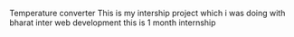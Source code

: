 Temperature converter
This is my intership project which i was doing with bharat inter web development
this is 1 month internship
